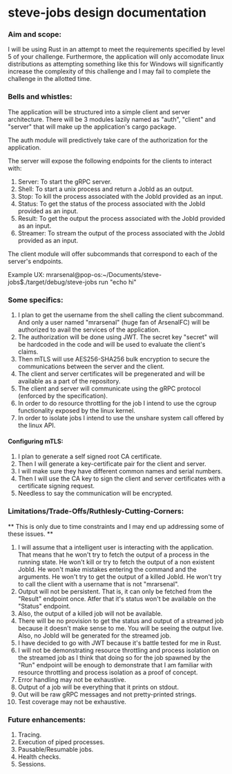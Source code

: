 # steve-jobs design documentation

### Aim and scope:

I will be using Rust in an attempt to meet the requirements specified by level 5 of your challenge. Furthermore, the application will only accomodate linux distributions as attempting something like this for Windows will significantly increase the complexity of this challenge and I may fail to complete the challenge in the allotted time.

### Bells and whistles:

The application will be structured into a simple client and server architecture. There will be 3 modules lazily named as "auth", "client" and "server" that will make up the application's cargo package.

The auth module will predictively take care of the authorization for the application.

The server will expose the following endpoints for the clients to interact with:

1) Server: To start the gRPC server.
2) Shell: To start a unix process and return a JobId as an output.
3) Stop: To kill the process associated with the JobId provided as an input.
4) Status: To get the status of the process associated with the JobId provided as an input.
5) Result: To get the output the process associated with the JobId provided as an input.
6) Streamer: To stream the output of the process associated with the JobId provided as an input.

The client module will offer subcommands that correspond to each of the server's endpoints.

Example UX: mrarsenal@pop-os:~/Documents/steve-jobs$./target/debug/steve-jobs run "echo hi"

### Some specifics:

1) I plan to get the username from the shell calling the client subcommand. And only a user named "mrarsenal" (huge fan of ArsenalFC) will be authorized to avail the services of the application.
2) The authorization will be done using JWT. The secret key "secret" will be hardcoded in the code and will be used to evaluate the client's claims.
3) Then mTLS will use AES256-SHA256 bulk encryption to secure the communications between the server and the client.
4) The client and server certificates will be pregenerated and will be available as a part of the repository.
5) The client and server will communicate using the gRPC protocol (enforced by the specification).
6) In order to do resource throttling for the job I intend to use the cgroup functionality exposed by the linux kernel.
7) In order to isolate jobs I intend to use the unshare system call offered by the linux API.

#### Configuring mTLS:
1) I plan to generate a self signed root CA certificate.
2) Then I will generate a key-certificate pair for the client and server.
3) I will make sure they have different common names and serial numbers.
4) Then I will use the CA key to sign the client and server certificates with a certificate signing request.
5) Needless to say the communication will be encrypted.


### Limitations/Trade-Offs/Ruthlesly-Cutting-Corners:
** This is only due to time constraints and I may end up addressing some of these issues. **

1) I will assume that a intelligent user is interacting with the application. That means that he won't try to fetch the output of a process in the running state. He won't kill or try to fetch the output of a non existent JobId. He won't make mistakes entering the command and the arguments. He won't try to get the output of a killed JobId. He won't try to call the client with a username that is not "mrarsenal".
2) Output will not be persistent. That is, it can only be fetched from the "Result" endpoint once. Atfer that it's status won't be available on the "Status" endpoint.
3) Also, the output of a killed job will not be available.
4) There will be no provision to get the status and output of a streamed job because it doesn't make sense to me. You will be seeing the output live. Also, no JobId will be generated for the streamed job.
5) I have decided to go with JWT because it's battle tested for me in Rust.
6) I will not be demonstrating resource throttling and process isolation on the streamed job as I think that doing so for the job spawned by the "Run" endpoint will be enough to demonstrate that I am familiar with resource throttling and process isolation as a proof of concept.
7) Error handling may not be exhaustive.
8) Output of a job will be everything that it prints on stdout.
9) Out will be raw gRPC messages and not pretty-printed strings.
10) Test coverage may not be exhaustive.


### Future enhancements:

1) Tracing.
2) Execution of piped processes.
3) Pausable/Resumable jobs.
4) Health checks.
5) Sessions.
